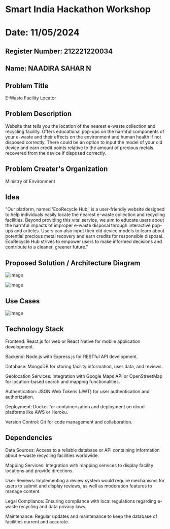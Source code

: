 # Smart India Hackathon Workshop
# Date: 11/05/2024
## Register Number: 212221220034
## Name: NAADIRA SAHAR N
## Problem Title
E-Waste Facility Locator
## Problem Description
Website that tells you the location of the nearest e-waste collection and recycling facility. Offers educational pop-ups on the harmful components of your e-waste and their effects on the environment and human health if not disposed correctly. There could be an option to input the model of your old device and earn credit points relative to the amount of precious metals recovered from the device if disposed correctly.
## Problem Creater's Organization
Ministry of Environment

## Idea
"Our platform, named 'EcoRecycle Hub,' is a user-friendly website designed to help individuals easily locate the nearest e-waste collection and recycling facilities. Beyond providing this vital service, we aim to educate users about the harmful impacts of improper e-waste disposal through interactive pop-ups and articles. Users can also input their old device models to learn about potential precious metal recovery and earn credits for responsible disposal. EcoRecycle Hub strives to empower users to make informed decisions and contribute to a cleaner, greener future."

## Proposed Solution / Architecture Diagram
![image](https://github.com/Naadira/SIHPS/assets/128135126/a3ea1d99-2aae-4c89-8694-1412991cc7f8)

![image](https://github.com/Naadira/SIHPS/assets/128135126/46b97604-ae87-429c-b332-cc39ed01ff83)


## Use Cases
![image](https://github.com/Naadira/SIHPS/assets/128135126/6ea3f95c-a6df-4f02-b9d2-0b8faee20b7a)


## Technology Stack
Frontend: React.js for web or React Native for mobile application development.

Backend: Node.js with Express.js for RESTful API development.

Database: MongoDB for storing facility information, user data, and reviews.

Geolocation Services: Integration with Google Maps API or OpenStreetMap for location-based search and mapping functionalities.

Authentication: JSON Web Tokens (JWT) for user authentication and authorization.

Deployment: Docker for containerization and deployment on cloud platforms like AWS or Heroku.

Version Control: Git for code management and collaboration.

## Dependencies
Data Sources: Access to a reliable database or API containing information about e-waste recycling facilities worldwide.

Mapping Services: Integration with mapping services to display facility locations and provide directions.

User Reviews: Implementing a review system would require mechanisms for users to submit and display reviews, as well as moderation features to manage content.

Legal Compliance: Ensuring compliance with local regulations regarding e-waste recycling and data privacy laws.

Maintenance: Regular updates and maintenance to keep the database of facilities current and accurate.

